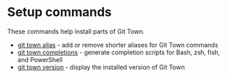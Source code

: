# Setup commands

These commands help install parts of Git Town.

- [git town alias](commands/alias.md) - add or remove shorter aliases for Git
  Town commands
- [git town completions](commands/completions.md) - generate completion scripts
  for Bash, zsh, fish, and PowerShell
- [git town version](commands/version.md) - display the installed version of Git
  Town
